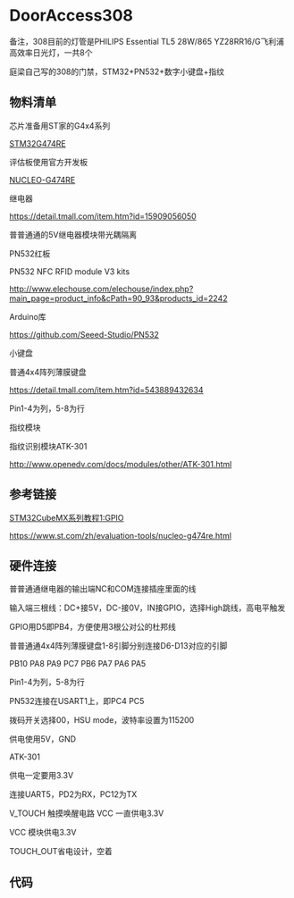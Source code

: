 # DoorAccess308
备注，308目前的灯管是PHILIPS Essential TL5 28W/865 YZ28RR16/G飞利浦高效率日光灯，一共8个



庭梁自己写的308的门禁，STM32+PN532+数字小键盘+指纹



## 物料清单

芯片准备用ST家的G4x4系列

[STM32G474RE](https://www.st.com/en/microcontrollers-microprocessors/stm32g474re.html)

评估板使用官方开发板

[NUCLEO-G474RE](https://www.st.com/zh/evaluation-tools/nucleo-g474re.html)



继电器

https://detail.tmall.com/item.htm?id=15909056050

普普通通的5V继电器模块带光耦隔离



PN532红板

PN532 NFC RFID module V3 kits

http://www.elechouse.com/elechouse/index.php?main_page=product_info&cPath=90_93&products_id=2242

Arduino库

https://github.com/Seeed-Studio/PN532



小键盘

普通4x4阵列薄膜键盘

https://detail.tmall.com/item.htm?id=543889432634

Pin1-4为列，5-8为行



指纹模块

指纹识别模块ATK-301

http://www.openedv.com/docs/modules/other/ATK-301.html



## 参考链接

[STM32CubeMX系列教程1:GPIO](https://www.waveshare.net/study/article-630-1.html)

https://www.st.com/zh/evaluation-tools/nucleo-g474re.html



## 硬件连接

普普通通继电器的输出端NC和COM连接插座里面的线

输入端三根线：DC+接5V，DC-接0V，IN接GPIO，选择High跳线，高电平触发

GPIO用D5即PB4，方便使用3根公对公的杜邦线



普普通通4x4阵列薄膜键盘1-8引脚分别连接D6-D13对应的引脚

PB10 PA8 PA9 PC7 PB6 PA7 PA6 PA5

Pin1-4为列，5-8为行



PN532连接在USART1上，即PC4 PC5

拨码开关选择00，HSU mode，波特率设置为115200

供电使用5V，GND



ATK-301

供电一定要用3.3V

连接UART5，PD2为RX，PC12为TX

V_TOUCH 触摸唤醒电路 VCC 一直供电3.3V

VCC 模块供电3.3V

TOUCH_OUT省电设计，空着



## 代码



